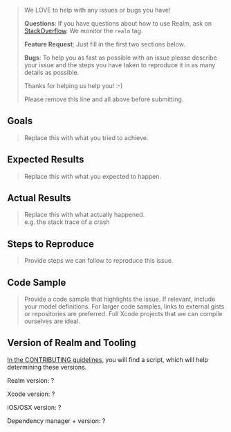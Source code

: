 > We LOVE to help with any issues or bugs you have!
>
> **Questions**: If you have questions about how to use Realm, ask on 
> [StackOverflow](http://stackoverflow.com/questions/ask?tags=realm).
> We monitor the `realm` tag.
>
> **Feature Request**: Just fill in the first two sections below.
>
> **Bugs**: To help you as fast as possible with an issue please describe your issue
> and the steps you have taken to reproduce it in as many details as possible.
>
> Thanks for helping us help you! :-)
>
> Please remove this line and all above before submitting.

## Goals

> Replace this with what you tried to achieve.

## Expected Results

> Replace this with what you expected to happen.

## Actual Results

> Replace this with what actually happened.  
> e.g. the stack trace of a crash

## Steps to Reproduce

> Provide steps we can follow to reproduce this issue.

## Code Sample

> Provide a code sample that highlights the issue.
> If relevant, include your model definitions.
> For larger code samples, links to external gists or repositories are preferred.
> Full Xcode projects that we can compile ourselves are ideal.

## Version of Realm and Tooling

[In the CONTRIBUTING guidelines](https://git.io/vgxJO), you will find a script,
which will help determining these versions.

Realm version: ?

Xcode version: ?

iOS/OSX version: ?

Dependency manager + version: ?
